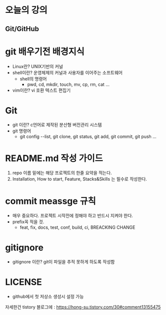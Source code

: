 오늘의 강의
===========

Git/GitHub
----------- 

# git 배우기전 배경지식
* Linux란? UNIX기반의 커널
* shell이란? 운영체제의 커널과 사용자를 이어주는 소프트웨어
	* shell의 명령어
		* pwd, cd, mkdir, touch, mv, cp, rm, cat ...
* vim이란? vi 호환 텍스트 편집기

# Git
* git 이란? c언어로 제작된 분산형 버전관리 시스템
* git 명령어
	* git config --list, git clone, git status, git add, git commit, git push ...

# README.md 작성 가이드
1. repo 이름 밑에는 해당 프로젝트의 한줄 요약을 적는다.
2. Installation, How to start, Feature, Stacks&Skills 는 필수로 작성한다.

# commit meassge 규칙
* 매우 중요하다. 프로젝트 시작전에 정해야 하고 반드시 지켜야 한다.
* prefix꼭 적을 것.
	* feat, fix, docs, test, conf, build, ci, BREACKING CHANGE

# gitignore 
* gitignore 이란? git이 파일을 추적 못하게 하도록 작성함

# LICENSE
* github에서 첫 저상소 생성시 설정 가능

자세한건 tistory 블로그에 : https://hong-su.tistory.com/30#comment13155475
